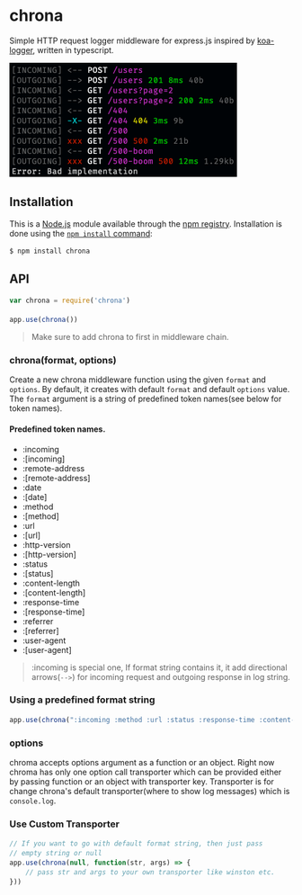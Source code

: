 # chrona

Simple HTTP request logger middleware for express.js inspired by [koa-logger](https://github.com/koajs/logger), written in typescript.

![](public/screenshot.png)

## Installation

This is a [Node.js](https://nodejs.org/en/) module available through the [npm registry](https://www.npmjs.com/). Installation is done using the
[`npm install` command](https://docs.npmjs.com/getting-started/installing-npm-packages-locally):

```sh
$ npm install chrona
```

## API

```js
var chrona = require('chrona')

app.use(chrona())
```
> Make sure to add chrona to first in middleware chain.

### chrona(format, options)
Create a new chrona middleware function using the given `format` and `options`. By default, it creates with default `format` and default `options` value.
The `format` argument is a string of predefined token names(see below for token names).

#### Predefined token names.
- :incoming
- :[incoming]
- :remote-address
- :[remote-address]
- :date
- :[date]
- :method
- :[method]
- :url
- :[url]
- :http-version
- :[http-version]
- :status
- :[status]
- :content-length
- :[content-length]
- :response-time
- :[response-time]
- :referrer
- :[referrer]
- :user-agent
- :[user-agent]
> :incoming is special one, If format string contains it, it add directional arrows(`-->`) for incoming request and outgoing response in log string.

### Using a predefined format string

```js
app.use(chrona(":incoming :method :url :status :response-time :content-length :user-agent :http-version"))
```

### options
chroma accepts options argument as a function or an object. Right now chroma has only one option call transporter which can be provided
either by passing function or an object with transporter key. Transporter is for change chrona's default transporter(where to show log messages)
which is `console.log`.

### Use Custom Transporter
```js
// If you want to go with default format string, then just pass
// empty string or null
app.use(chrona(null, function(str, args) => {
    // pass str and args to your own transporter like winston etc.
}))
```
